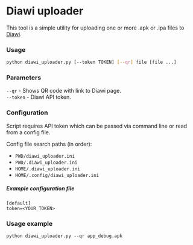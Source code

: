 Diawi uploader
=====

This tool is a simple utility for uploading one or more .apk or .ipa files to [Diawi](https://www.diawi.com/).

### Usage

```bash
python diawi_uploader.py [--token TOKEN] [--qr] file [file ...]
```

### Parameters

`--qr` - Shows QR code with link to Diawi page. \
`--token` - Diawi API token.

### Configuration

Script requires API token which can be passed via command line or read from a config file.

Config file search paths (in order):

- `PWD/diawi_uploader.ini`
- `PWD/.diawi_uploader.ini`
- `HOME/.diawi_uploader.ini`
- `HOME/.config/diawi_uploader.ini`

##### Example configuration file

```
[default]
token=<YOUR_TOKEN>
```

### Usage example

```shell
python diawi_uploader.py --qr app_debug.apk
```
